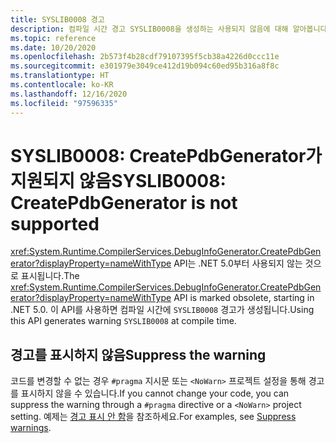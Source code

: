 ```yaml
---
title: SYSLIB0008 경고
description: 컴파일 시간 경고 SYSLIB0008을 생성하는 사용되지 않음에 대해 알아봅니다.
ms.topic: reference
ms.date: 10/20/2020
ms.openlocfilehash: 2b573f4b28cdf79107395f5cb38a4226d0ccc11e
ms.sourcegitcommit: e301979e3049ce412d19b094c60ed95b316a8f8c
ms.translationtype: HT
ms.contentlocale: ko-KR
ms.lasthandoff: 12/16/2020
ms.locfileid: "97596335"
---
```

# <a name="syslib0008-createpdbgenerator-is-not-supported"></a><span data-ttu-id="899b0-103">SYSLIB0008: CreatePdbGenerator가 지원되지 않음</span><span class="sxs-lookup"><span data-stu-id="899b0-103">SYSLIB0008: CreatePdbGenerator is not supported</span></span>

<span data-ttu-id="899b0-104"><xref:System.Runtime.CompilerServices.DebugInfoGenerator.CreatePdbGenerator?displayProperty=nameWithType> API는 .NET 5.0부터 사용되지 않는 것으로 표시됩니다.</span><span class="sxs-lookup"><span data-stu-id="899b0-104">The <xref:System.Runtime.CompilerServices.DebugInfoGenerator.CreatePdbGenerator?displayProperty=nameWithType> API is marked obsolete, starting in .NET 5.0.</span></span> <span data-ttu-id="899b0-105">이 API를 사용하면 컴파일 시간에 `SYSLIB0008` 경고가 생성됩니다.</span><span class="sxs-lookup"><span data-stu-id="899b0-105">Using this API generates warning `SYSLIB0008` at compile time.</span></span>

## <a name="suppress-the-warning"></a><span data-ttu-id="899b0-106">경고를 표시하지 않음</span><span class="sxs-lookup"><span data-stu-id="899b0-106">Suppress the warning</span></span>

<span data-ttu-id="899b0-107">코드를 변경할 수 없는 경우 `#pragma` 지시문 또는 `<NoWarn>` 프로젝트 설정을 통해 경고를 표시하지 않을 수 있습니다.</span><span class="sxs-lookup"><span data-stu-id="899b0-107">If you cannot change your code, you can suppress the warning through a `#pragma` directive or a `<NoWarn>` project setting.</span></span> <span data-ttu-id="899b0-108">예제는 [경고 표시 안 함](../syslib-obsoletions.md#suppress-warnings)을 참조하세요.</span><span class="sxs-lookup"><span data-stu-id="899b0-108">For examples, see [Suppress warnings](../syslib-obsoletions.md#suppress-warnings).</span></span>
